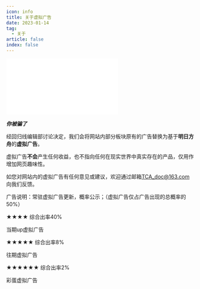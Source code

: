```yaml
---
icon: info
title: 关于虚拟广告
date: 2023-01-14
tag:
  - 关于
article: false
index: false
---
```


<iframe src="//player.bilibili.com/player.html?aid=80433022&bvid=BV1GJ411x7h7&cid=137649199&page=1" scrolling="no" border="0" frameborder="no" framespacing="0" allowfullscreen="true"> </iframe>

***你被骗了***

经回归线编辑部讨论决定，我们会将网站内部分板块原有的广告替换为基于**明日方舟**的**虚拟广告**。

虚拟广告**不会**产生任何收益，也不指向任何在现实世界中真实存在的产品，仅用作增加网页趣味性。

如您对网站内的虚拟广告有任何意见或建议，欢迎通过邮箱[TCA_doc@163.com](mailto:TCA_doc@163.com)向我们反馈。

广告说明：常驻虚拟广告更新，概率公示；（虚拟广告仅占广告出现的总概率的50%）

★★★★ 综合出率40%

当期up虚拟广告

★★★★★ 综合出率8%

往期虚拟广告

★★★★★★ 综合出率2%

彩蛋虚拟广告
